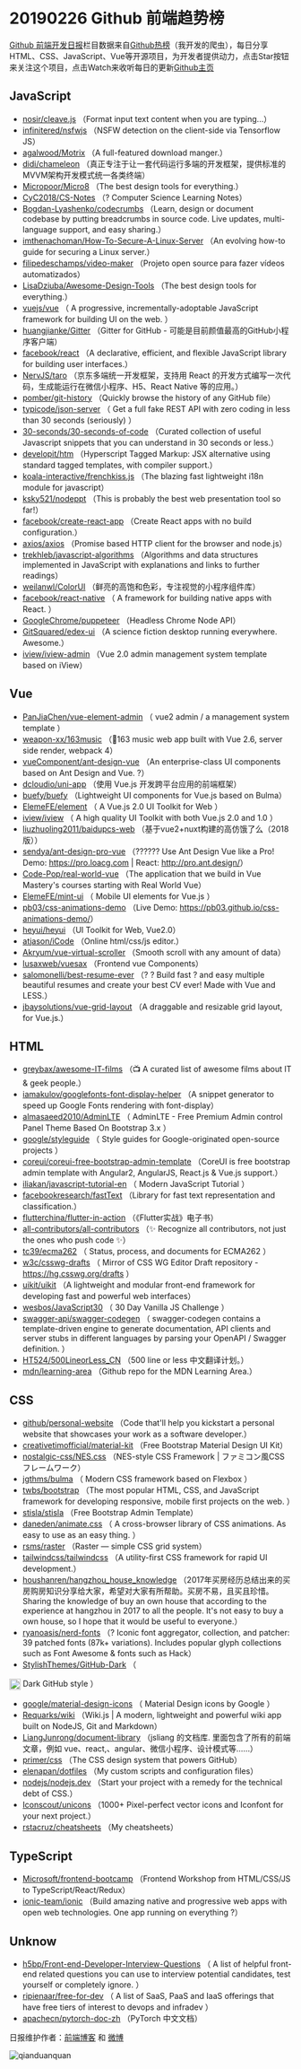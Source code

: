 # 20190226 Github 前端趋势榜

[Github 前端开发日报](http://caibaojian.com/c/news)栏目数据来自[Github热榜](http://news.caibaojian.com/)（我开发的爬虫），每日分享HTML、CSS、JavaScript、Vue等开源项目，为开发者提供动力，点击Star按钮来关注这个项目，点击Watch来收听每日的更新[Github主页](https://github.com/kujian/githubTrending)
## JavaScript

* [nosir/cleave.js](https://github.com/nosir/cleave.js) （Format input text content when you are typing...）
* [infinitered/nsfwjs](https://github.com/infinitered/nsfwjs) （NSFW detection on the client-side via Tensorflow JS）
* [agalwood/Motrix](https://github.com/agalwood/Motrix) （A full-featured download manger.）
* [didi/chameleon](https://github.com/didi/chameleon) （真正专注于让一套代码运行多端的开发框架，提供标准的MVVM架构开发模式统一各类终端）
* [Micropoor/Micro8](https://github.com/Micropoor/Micro8) （The best design tools for everything.）
* [CyC2018/CS-Notes](https://github.com/CyC2018/CS-Notes) （? Computer Science Learning Notes）
* [Bogdan-Lyashenko/codecrumbs](https://github.com/Bogdan-Lyashenko/codecrumbs) （Learn, design or document codebase by putting breadcrumbs in source code. Live updates, multi-language support, and easy sharing.）
* [imthenachoman/How-To-Secure-A-Linux-Server](https://github.com/imthenachoman/How-To-Secure-A-Linux-Server) （An evolving how-to guide for securing a Linux server.）
* [filipedeschamps/video-maker](https://github.com/filipedeschamps/video-maker) （Projeto open source para fazer vídeos automatizados）
* [LisaDziuba/Awesome-Design-Tools](https://github.com/LisaDziuba/Awesome-Design-Tools) （The best design tools for everything.）
* [vuejs/vue](https://github.com/vuejs/vue) （
        A progressive, incrementally-adoptable JavaScript framework for building UI on the web.
      ）
* [huangjianke/Gitter](https://github.com/huangjianke/Gitter) （Gitter for GitHub - 可能是目前颜值最高的GitHub小程序客户端）
* [facebook/react](https://github.com/facebook/react) （A declarative, efficient, and flexible JavaScript library for building user interfaces.）
* [NervJS/taro](https://github.com/NervJS/taro) （京东多端统一开发框架，支持用 React 的开发方式编写一次代码，生成能运行在微信小程序、H5、React Native 等的应用。）
* [pomber/git-history](https://github.com/pomber/git-history) （Quickly browse the history of any GitHub file）
* [typicode/json-server](https://github.com/typicode/json-server) （
        Get a full fake REST API with zero coding in less than 30 seconds (seriously)
      ）
* [30-seconds/30-seconds-of-code](https://github.com/30-seconds/30-seconds-of-code) （Curated collection of useful Javascript snippets that you can understand in 30 seconds or less.）
* [developit/htm](https://github.com/developit/htm) （Hyperscript Tagged Markup: JSX alternative using standard tagged templates, with compiler support.）
* [koala-interactive/frenchkiss.js](https://github.com/koala-interactive/frenchkiss.js) （The blazing fast lightweight i18n module for javascript）
* [ksky521/nodeppt](https://github.com/ksky521/nodeppt) （This is probably the best web presentation tool so far!）
* [facebook/create-react-app](https://github.com/facebook/create-react-app) （Create React apps with no build configuration.）
* [axios/axios](https://github.com/axios/axios) （Promise based HTTP client for the browser and node.js）
* [trekhleb/javascript-algorithms](https://github.com/trekhleb/javascript-algorithms) （Algorithms and data structures implemented in JavaScript with explanations and links to further readings）
* [weilanwl/ColorUI](https://github.com/weilanwl/ColorUI) （鲜亮的高饱和色彩，专注视觉的小程序组件库）
* [facebook/react-native](https://github.com/facebook/react) （
        A framework for building native apps with React.
      ）
* [GoogleChrome/puppeteer](https://github.com/GoogleChrome/puppeteer) （Headless Chrome Node API）
* [GitSquared/edex-ui](https://github.com/GitSquared/edex-ui) （A science fiction desktop running everywhere. Awesome.）
* [iview/iview-admin](https://github.com/iview/iview-admin) （Vue 2.0 admin management system template based on iView）

## Vue

* [PanJiaChen/vue-element-admin](https://github.com/PanJiaChen/vue-element-admin) （
        vue2 admin / a management system template
      ）
* [weapon-xx/163music](https://github.com/weapon-xx/163music) （&#x1f3b5;163 music web app built with Vue 2.6, server side render, webpack 4）
* [vueComponent/ant-design-vue](https://github.com/vueComponent/ant-design-vue) （An enterprise-class UI components based on Ant Design and Vue. ?）
* [dcloudio/uni-app](https://github.com/dcloudio/uni-app) （使用 Vue.js 开发跨平台应用的前端框架）
* [buefy/buefy](https://github.com/buefy/buefy) （Lightweight UI components for Vue.js based on Bulma）
* [ElemeFE/element](https://github.com/ElemeFE/element) （
        A Vue.js 2.0 UI Toolkit for Web
      ）
* [iview/iview](https://github.com/iview/iview) （
        A high quality UI Toolkit with both Vue.js 2.0 and 1.0
      ）
* [liuzhuoling2011/baidupcs-web](https://github.com/liuzhuoling2011/baidupcs-web) （基于vue2+nuxt构建的高仿饿了么（2018版））
* [sendya/ant-design-pro-vue](https://github.com/sendya/ant-design-pro-vue) （??‍???‍? Use Ant Design Vue like a Pro! Demo: <a href="https://pro.loacg.com" rel="nofollow">https://pro.loacg.com</a> | React: <a href="http://pro.ant.design/" rel="nofollow">http://pro.ant.design/</a>）
* [Code-Pop/real-world-vue](https://github.com/Code-Pop/real-world-vue) （The application that we build in Vue Mastery's courses starting with Real World Vue）
* [ElemeFE/mint-ui](https://github.com/ElemeFE/mint-ui) （
        Mobile UI elements for Vue.js
      ）
* [pb03/css-animations-demo](https://github.com/pb03/css-animations-demo) （Live Demo: <a href="https://pb03.github.io/css-animations-demo/" rel="nofollow">https://pb03.github.io/css-animations-demo/</a>）
* [heyui/heyui](https://github.com/heyui/heyui) （UI Toolkit for Web, Vue2.0）
* [atjason/iCode](https://github.com/atjason/iCode) （Online html/css/js editor.）
* [Akryum/vue-virtual-scroller](https://github.com/Akryum/vue-virtual-scroller) （Smooth scroll with any amount of data）
* [lusaxweb/vuesax](https://github.com/lusaxweb/vuesax) （Frontend vue Components）
* [salomonelli/best-resume-ever](https://github.com/salomonelli/best-resume-ever) （? ? Build fast ? and easy multiple beautiful resumes and create your best CV ever! Made with Vue and LESS.）
* [jbaysolutions/vue-grid-layout](https://github.com/jbaysolutions/vue-grid-layout) （A draggable and resizable grid layout, for Vue.js.）

## HTML

* [greybax/awesome-IT-films](https://github.com/greybax/awesome-IT-films) （&#x1f4fa; A curated list of awesome films about IT &amp; geek people.）
* [iamakulov/googlefonts-font-display-helper](https://github.com/iamakulov/googlefonts-font-display-helper) （A snippet generator to speed up Google Fonts rendering with font-display）
* [almasaeed2010/AdminLTE](https://github.com/almasaeed2010/AdminLTE) （
        AdminLTE - Free Premium Admin control Panel Theme Based On Bootstrap 3.x
      ）
* [google/styleguide](https://github.com/google/styleguide) （
        Style guides for Google-originated open-source projects
      ）
* [coreui/coreui-free-bootstrap-admin-template](https://github.com/coreui/coreui-free-bootstrap-admin-template) （CoreUI is free bootstrap admin template with Angular2, AngularJS, React.js &amp; Vue.js support.）
* [iliakan/javascript-tutorial-en](https://github.com/iliakan/javascript-tutorial-en) （
        Modern JavaScript Tutorial 
      ）
* [facebookresearch/fastText](https://github.com/facebookresearch/fastText) （Library for fast text representation and classification.）
* [flutterchina/flutter-in-action](https://github.com/flutterchina/flutter-in-action) （《Flutter实战》电子书）
* [all-contributors/all-contributors](https://github.com/all-contributors/all-contributors) （✨ Recognize all contributors, not just the ones who push code ✨）
* [tc39/ecma262](https://github.com/tc39/ecma262) （
        Status, process, and documents for ECMA262
      ）
* [w3c/csswg-drafts](https://github.com/w3c/csswg-drafts) （
        Mirror of CSS WG Editor Draft repository - <a href="https://hg.csswg.org/drafts">https://hg.csswg.org/drafts</a>
      ）
* [uikit/uikit](https://github.com/uikit/uikit) （A lightweight and modular front-end framework for developing fast and powerful web interfaces）
* [wesbos/JavaScript30](https://github.com/wesbos/JavaScript30) （
        30 Day Vanilla JS Challenge
      ）
* [swagger-api/swagger-codegen](https://github.com/swagger-api/swagger-codegen) （
        swagger-codegen contains a template-driven engine to generate documentation, API clients and server stubs in different languages by parsing your OpenAPI / Swagger definition.
      ）
* [HT524/500LineorLess_CN](https://github.com/HT524/500LineorLess_CN) （500 line or less 中文翻译计划。）
* [mdn/learning-area](https://github.com/mdn/learning-area) （Github repo for the MDN Learning Area.）

## CSS

* [github/personal-website](https://github.com/github/personal-website) （Code that'll help you kickstart a personal website that showcases your work as a software developer.）
* [creativetimofficial/material-kit](https://github.com/creativetimofficial/material-kit) （Free Bootstrap Material Design UI Kit）
* [nostalgic-css/NES.css](https://github.com/nostalgic-css/NES.css) （NES-style CSS Framework | ファミコン風CSSフレームワーク）
* [jgthms/bulma](https://github.com/jgthms/bulma) （
        Modern CSS framework based on Flexbox
      ）
* [twbs/bootstrap](https://github.com/twbs/bootstrap) （The most popular HTML, CSS, and JavaScript framework for developing responsive, mobile first projects on the web.
      ）
* [stisla/stisla](https://github.com/stisla/stisla) （Free Bootstrap Admin Template）
* [daneden/animate.css](https://github.com/daneden/animate.css) （
        A cross-browser library of CSS animations. As easy to use as an easy thing.
      ）
* [rsms/raster](https://github.com/rsms/raster) （Raster — simple CSS grid system）
* [tailwindcss/tailwindcss](https://github.com/tailwindcss/tailwindcss) （A utility-first CSS framework for rapid UI development.）
* [houshanren/hangzhou_house_knowledge](https://github.com/houshanren/hangzhou_house_knowledge) （2017年买房经历总结出来的买房购房知识分享给大家，希望对大家有所帮助。买房不易，且买且珍惜。Sharing the knowledge of buy an own house that according to the experience at hangzhou in 2017 to all the people. It's not easy to buy a own house, so I hope that it would be useful to everyone.）
* [ryanoasis/nerd-fonts](https://github.com/ryanoasis/nerd-fonts) （? Iconic font aggregator, collection, and patcher: 39 patched fonts (87k+ variations). Includes popular glyph collections such as Font Awesome &amp; fonts such as Hack）
* [StylishThemes/GitHub-Dark](https://github.com/StylishThemes/GitHub-Dark) （
        
<img class="emoji" title=":octocat:" alt=":octocat:" src="https://assets-cdn.github.com/images/icons/emoji/octocat.png" height="20" width="20" align="absmiddle"> Dark GitHub style
      ）
* [google/material-design-icons](https://github.com/google/material-design-icons) （
        Material Design icons by Google
      ）
* [Requarks/wiki](https://github.com/Requarks/wiki) （Wiki.js | A modern, lightweight and powerful wiki app built on NodeJS, Git and Markdown）
* [LiangJunrong/document-library](https://github.com/LiangJunrong/document-library) （jsliang 的文档库. 里面包含了所有的前端文章，例如 vue、react,、angular、微信小程序、设计模式等……）
* [primer/css](https://github.com/primer/css) （The CSS design system that powers GitHub）
* [elenapan/dotfiles](https://github.com/elenapan/dotfiles) （My custom scripts and configuration files）
* [nodejs/nodejs.dev](https://github.com/nodejs/nodejs.dev) （Start your project with a remedy for the technical debt of CSS.）
* [Iconscout/unicons](https://github.com/Iconscout/unicons) （1000+ Pixel-perfect vector icons and Iconfont for your next project.）
* [rstacruz/cheatsheets](https://github.com/rstacruz/cheatsheets) （My cheatsheets）

## TypeScript

* [Microsoft/frontend-bootcamp](https://github.com/Microsoft/frontend-bootcamp) （Frontend Workshop from HTML/CSS/JS to TypeScript/React/Redux）
* [ionic-team/ionic](https://github.com/ionic-team/ionic) （Build amazing native and progressive web apps with open web technologies. One app running on everything ?）

## Unknow

* [h5bp/Front-end-Developer-Interview-Questions](https://github.com/h5bp/Front-end-Developer-Interview-Questions) （
        A list of helpful front-end related questions you can use to interview potential candidates, test yourself or completely ignore.
      ）
* [ripienaar/free-for-dev](https://github.com/ripienaar/free-for-dev) （
        A list of SaaS, PaaS and IaaS offerings that have free tiers of interest to devops and infradev
      ）
* [apachecn/pytorch-doc-zh](https://github.com/apachecn/pytorch-doc-zh) （PyTorch 中文文档）


日报维护作者：[前端博客](http://caibaojian.com/) 和 [微博](http://caibaojian.com/go/weibo)

![qianduanquan](https://user-images.githubusercontent.com/3055447/38468989-651132ac-3b80-11e8-8e6b-15122322a9d7.png)
